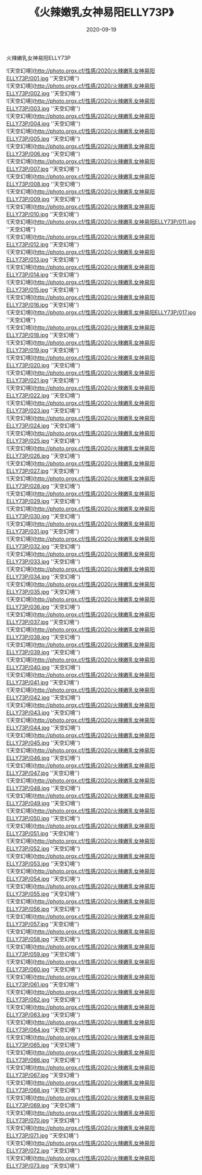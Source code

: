 ﻿---
layout: post
title:  《火辣嫩乳女神易阳ELLY73P》
date:   2020-09-19
img: http://photo.orgx.cf/性感/2020/火辣嫩乳女神易阳ELLY73P/000.jpg
categories: [美女, 性感, 泳衣]
---

火辣嫩乳女神易阳ELLY73P



![天空幻境](http://photo.orgx.cf/性感/2020/火辣嫩乳女神易阳ELLY73P/001.jpg ''天空幻境'') <br>
![天空幻境](http://photo.orgx.cf/性感/2020/火辣嫩乳女神易阳ELLY73P/002.jpg ''天空幻境'') <br>
![天空幻境](http://photo.orgx.cf/性感/2020/火辣嫩乳女神易阳ELLY73P/003.jpg ''天空幻境'') <br>
![天空幻境](http://photo.orgx.cf/性感/2020/火辣嫩乳女神易阳ELLY73P/004.jpg ''天空幻境'') <br>
![天空幻境](http://photo.orgx.cf/性感/2020/火辣嫩乳女神易阳ELLY73P/005.jpg ''天空幻境'') <br>
![天空幻境](http://photo.orgx.cf/性感/2020/火辣嫩乳女神易阳ELLY73P/006.jpg ''天空幻境'') <br>
![天空幻境](http://photo.orgx.cf/性感/2020/火辣嫩乳女神易阳ELLY73P/007.jpg ''天空幻境'') <br>
![天空幻境](http://photo.orgx.cf/性感/2020/火辣嫩乳女神易阳ELLY73P/008.jpg ''天空幻境'') <br>
![天空幻境](http://photo.orgx.cf/性感/2020/火辣嫩乳女神易阳ELLY73P/009.jpg ''天空幻境'') <br>
![天空幻境](http://photo.orgx.cf/性感/2020/火辣嫩乳女神易阳ELLY73P/010.jpg ''天空幻境'') <br>
![天空幻境](http://photo.orgx.cf/性感/2020/火辣嫩乳女神易阳ELLY73P/011.jpg ''天空幻境'') <br>
![天空幻境](http://photo.orgx.cf/性感/2020/火辣嫩乳女神易阳ELLY73P/012.jpg ''天空幻境'') <br>
![天空幻境](http://photo.orgx.cf/性感/2020/火辣嫩乳女神易阳ELLY73P/013.jpg ''天空幻境'') <br>
![天空幻境](http://photo.orgx.cf/性感/2020/火辣嫩乳女神易阳ELLY73P/014.jpg ''天空幻境'') <br>
![天空幻境](http://photo.orgx.cf/性感/2020/火辣嫩乳女神易阳ELLY73P/015.jpg ''天空幻境'') <br>
![天空幻境](http://photo.orgx.cf/性感/2020/火辣嫩乳女神易阳ELLY73P/016.jpg ''天空幻境'') <br>
![天空幻境](http://photo.orgx.cf/性感/2020/火辣嫩乳女神易阳ELLY73P/017.jpg ''天空幻境'') <br>
![天空幻境](http://photo.orgx.cf/性感/2020/火辣嫩乳女神易阳ELLY73P/018.jpg ''天空幻境'') <br>
![天空幻境](http://photo.orgx.cf/性感/2020/火辣嫩乳女神易阳ELLY73P/019.jpg ''天空幻境'') <br>
![天空幻境](http://photo.orgx.cf/性感/2020/火辣嫩乳女神易阳ELLY73P/020.jpg ''天空幻境'') <br>
![天空幻境](http://photo.orgx.cf/性感/2020/火辣嫩乳女神易阳ELLY73P/021.jpg ''天空幻境'') <br>
![天空幻境](http://photo.orgx.cf/性感/2020/火辣嫩乳女神易阳ELLY73P/022.jpg ''天空幻境'') <br>
![天空幻境](http://photo.orgx.cf/性感/2020/火辣嫩乳女神易阳ELLY73P/023.jpg ''天空幻境'') <br>
![天空幻境](http://photo.orgx.cf/性感/2020/火辣嫩乳女神易阳ELLY73P/024.jpg ''天空幻境'') <br>
![天空幻境](http://photo.orgx.cf/性感/2020/火辣嫩乳女神易阳ELLY73P/025.jpg ''天空幻境'') <br>
![天空幻境](http://photo.orgx.cf/性感/2020/火辣嫩乳女神易阳ELLY73P/026.jpg ''天空幻境'') <br>
![天空幻境](http://photo.orgx.cf/性感/2020/火辣嫩乳女神易阳ELLY73P/027.jpg ''天空幻境'') <br>
![天空幻境](http://photo.orgx.cf/性感/2020/火辣嫩乳女神易阳ELLY73P/028.jpg ''天空幻境'') <br>
![天空幻境](http://photo.orgx.cf/性感/2020/火辣嫩乳女神易阳ELLY73P/029.jpg ''天空幻境'') <br>
![天空幻境](http://photo.orgx.cf/性感/2020/火辣嫩乳女神易阳ELLY73P/030.jpg ''天空幻境'') <br>
![天空幻境](http://photo.orgx.cf/性感/2020/火辣嫩乳女神易阳ELLY73P/031.jpg ''天空幻境'') <br>
![天空幻境](http://photo.orgx.cf/性感/2020/火辣嫩乳女神易阳ELLY73P/032.jpg ''天空幻境'') <br>
![天空幻境](http://photo.orgx.cf/性感/2020/火辣嫩乳女神易阳ELLY73P/033.jpg ''天空幻境'') <br>
![天空幻境](http://photo.orgx.cf/性感/2020/火辣嫩乳女神易阳ELLY73P/034.jpg ''天空幻境'') <br>
![天空幻境](http://photo.orgx.cf/性感/2020/火辣嫩乳女神易阳ELLY73P/035.jpg ''天空幻境'') <br>
![天空幻境](http://photo.orgx.cf/性感/2020/火辣嫩乳女神易阳ELLY73P/036.jpg ''天空幻境'') <br>
![天空幻境](http://photo.orgx.cf/性感/2020/火辣嫩乳女神易阳ELLY73P/037.jpg ''天空幻境'') <br>
![天空幻境](http://photo.orgx.cf/性感/2020/火辣嫩乳女神易阳ELLY73P/038.jpg ''天空幻境'') <br>
![天空幻境](http://photo.orgx.cf/性感/2020/火辣嫩乳女神易阳ELLY73P/039.jpg ''天空幻境'') <br>
![天空幻境](http://photo.orgx.cf/性感/2020/火辣嫩乳女神易阳ELLY73P/040.jpg ''天空幻境'') <br>
![天空幻境](http://photo.orgx.cf/性感/2020/火辣嫩乳女神易阳ELLY73P/041.jpg ''天空幻境'') <br>
![天空幻境](http://photo.orgx.cf/性感/2020/火辣嫩乳女神易阳ELLY73P/042.jpg ''天空幻境'') <br>
![天空幻境](http://photo.orgx.cf/性感/2020/火辣嫩乳女神易阳ELLY73P/043.jpg ''天空幻境'') <br>
![天空幻境](http://photo.orgx.cf/性感/2020/火辣嫩乳女神易阳ELLY73P/044.jpg ''天空幻境'') <br>
![天空幻境](http://photo.orgx.cf/性感/2020/火辣嫩乳女神易阳ELLY73P/045.jpg ''天空幻境'') <br>
![天空幻境](http://photo.orgx.cf/性感/2020/火辣嫩乳女神易阳ELLY73P/046.jpg ''天空幻境'') <br>
![天空幻境](http://photo.orgx.cf/性感/2020/火辣嫩乳女神易阳ELLY73P/047.jpg ''天空幻境'') <br>
![天空幻境](http://photo.orgx.cf/性感/2020/火辣嫩乳女神易阳ELLY73P/048.jpg ''天空幻境'') <br>
![天空幻境](http://photo.orgx.cf/性感/2020/火辣嫩乳女神易阳ELLY73P/049.jpg ''天空幻境'') <br>
![天空幻境](http://photo.orgx.cf/性感/2020/火辣嫩乳女神易阳ELLY73P/050.jpg ''天空幻境'') <br>
![天空幻境](http://photo.orgx.cf/性感/2020/火辣嫩乳女神易阳ELLY73P/051.jpg ''天空幻境'') <br>
![天空幻境](http://photo.orgx.cf/性感/2020/火辣嫩乳女神易阳ELLY73P/052.jpg ''天空幻境'') <br>
![天空幻境](http://photo.orgx.cf/性感/2020/火辣嫩乳女神易阳ELLY73P/053.jpg ''天空幻境'') <br>
![天空幻境](http://photo.orgx.cf/性感/2020/火辣嫩乳女神易阳ELLY73P/054.jpg ''天空幻境'') <br>
![天空幻境](http://photo.orgx.cf/性感/2020/火辣嫩乳女神易阳ELLY73P/055.jpg ''天空幻境'') <br>
![天空幻境](http://photo.orgx.cf/性感/2020/火辣嫩乳女神易阳ELLY73P/056.jpg ''天空幻境'') <br>
![天空幻境](http://photo.orgx.cf/性感/2020/火辣嫩乳女神易阳ELLY73P/057.jpg ''天空幻境'') <br>
![天空幻境](http://photo.orgx.cf/性感/2020/火辣嫩乳女神易阳ELLY73P/058.jpg ''天空幻境'') <br>
![天空幻境](http://photo.orgx.cf/性感/2020/火辣嫩乳女神易阳ELLY73P/059.jpg ''天空幻境'') <br>
![天空幻境](http://photo.orgx.cf/性感/2020/火辣嫩乳女神易阳ELLY73P/060.jpg ''天空幻境'') <br>
![天空幻境](http://photo.orgx.cf/性感/2020/火辣嫩乳女神易阳ELLY73P/061.jpg ''天空幻境'') <br>
![天空幻境](http://photo.orgx.cf/性感/2020/火辣嫩乳女神易阳ELLY73P/062.jpg ''天空幻境'') <br>
![天空幻境](http://photo.orgx.cf/性感/2020/火辣嫩乳女神易阳ELLY73P/063.jpg ''天空幻境'') <br>
![天空幻境](http://photo.orgx.cf/性感/2020/火辣嫩乳女神易阳ELLY73P/064.jpg ''天空幻境'') <br>
![天空幻境](http://photo.orgx.cf/性感/2020/火辣嫩乳女神易阳ELLY73P/065.jpg ''天空幻境'') <br>
![天空幻境](http://photo.orgx.cf/性感/2020/火辣嫩乳女神易阳ELLY73P/066.jpg ''天空幻境'') <br>
![天空幻境](http://photo.orgx.cf/性感/2020/火辣嫩乳女神易阳ELLY73P/067.jpg ''天空幻境'') <br>
![天空幻境](http://photo.orgx.cf/性感/2020/火辣嫩乳女神易阳ELLY73P/068.jpg ''天空幻境'') <br>
![天空幻境](http://photo.orgx.cf/性感/2020/火辣嫩乳女神易阳ELLY73P/069.jpg ''天空幻境'') <br>
![天空幻境](http://photo.orgx.cf/性感/2020/火辣嫩乳女神易阳ELLY73P/070.jpg ''天空幻境'') <br>
![天空幻境](http://photo.orgx.cf/性感/2020/火辣嫩乳女神易阳ELLY73P/071.jpg ''天空幻境'') <br>
![天空幻境](http://photo.orgx.cf/性感/2020/火辣嫩乳女神易阳ELLY73P/072.jpg ''天空幻境'') <br>
![天空幻境](http://photo.orgx.cf/性感/2020/火辣嫩乳女神易阳ELLY73P/073.jpg ''天空幻境'') <br>